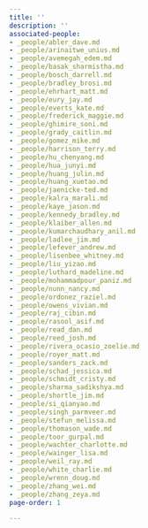 ```yaml
---
title: ''
description: ''
associated-people:
- _people/abler_dave.md
- _people/arinaitwe_unius.md
- _people/avemegah_edem.md
- _people/basak_sharmistha.md
- _people/bosch_darrell.md
- _people/bradley_brosi.md
- _people/ehrhart_matt.md
- _people/eury_jay.md
- _people/everts_kate.md
- _people/frederick_maggie.md
- _people/ghimire_soni.md
- _people/grady_caitlin.md
- _people/gomez_mike.md
- _people/harrison_terry.md
- _people/hu_chenyang.md
- _people/hua_junyi.md
- _people/huang_julin.md
- _people/huang_xuetao.md
- _people/jaenicke-ted.md
- _people/kalra_marali.md
- _people/kaye_jason.md
- _people/kennedy_bradley.md
- _people/klaiber_allen.md
- _people/kumarchaudhary_anil.md
- _people/ladlee_jim.md
- _people/lefever_andrew.md
- _people/lisenbee_whitney.md
- _people/liu_yizao.md
- _people/luthard_madeline.md
- _people/mohammadpour_paniz.md
- _people/nunn_nancy.md
- _people/ordonez_raziel.md
- _people/owens_vivian.md
- _people/raj_cibin.md
- _people/rasool_asif.md
- _people/read_dan.md
- _people/reed_josh.md
- _people/rivera_ocasio_zoelie.md
- _people/royer_matt.md
- _people/sanders_zack.md
- _people/schad_jessica.md
- _people/schmidt_cristy.md
- _people/sharma_sadikshya.md
- _people/shortle_jim.md
- _people/si_qianyao.md
- _people/singh_parmveer.md
- _people/stefun_melissa.md
- _people/thomason_wade.md
- _people/toor_gurpal.md
- _people/wachter_charlotte.md
- _people/wainger_lisa.md
- _people/weil_ray.md
- _people/white_charlie.md
- _people/wrenn_doug.md
- _people/zhang_wei.md
- _people/zhang_zeya.md
page-order: 1

---
```

